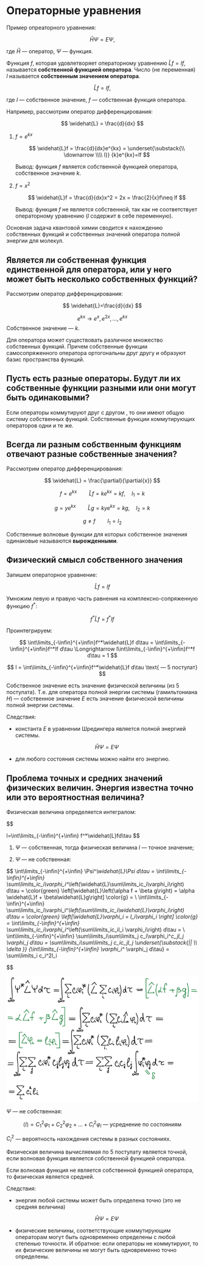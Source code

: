 # Операторные уравнения

Пример опреаторного уравнения:

$$
\widehat H\Psi=E\Psi,
$$

где $\widehat H$ — оператор, $\Psi$ — функция.


Функция $f$, которая удовлетворяет операторному уравнению $\widehat Lf = lf$, называется **собственной функцией оператора**. Число (не переменная) $l$ называется **собственным значением оператора**.

$$
\widehat Lf = lf,
$$

где $l$ — собственное значение, $f$ — собственная функция оператора.

Например, рассмотрим оператор дифференцирования:

$$
\widehat{L} = \frac{d}{dx}
$$


1. $f=e^{kx}$

    $$
    \widehat{L}f = \frac{d}{dx}e^{kx} = \underset{\substack{\\
    \downarrow \\\\ 
    l}}
    {k}e^{kx}=lf
    $$

    Вывод: функция $f$ является собственной функцией оператора, собственное значение  $k$.

2. $f = x^2$

    $$
    \widehat{L}f = \frac{d}{dx}x^2 = 2x = \frac{2}{x}f\neq lf
    $$

    Вывод: функция $f$ не является собственной, так как не соответствует операторному уравнению ($l$ содержит в себе переменную).

Основная задача квантовой химии сводится к нахождению собственных функций и собственных значений оператора полной энергии для молекул.

## Является ли собственная функция единственной для оператора, или у него может быть несколько собственных функций?

Рассмотрим оператор дифференцирования:

$$
\widehat{L}=\frac{d}{dx}
$$

$$
e^{kx} \longrightarrow e^x,e^{2x},...,e^{kx}
$$
Собственное значение — $k$.


Для оператора может существовать различное множество собственных функций. Причем собственные функции самосопряженного оператора ортогональны друг другу и образуют базис пространства функций.

## Пусть есть разные операторы. Будут ли их собственные функции разными или они могут быть одинаковыми?

Если операторы коммутируют друг с другом , то они имеют общую систему собственных функций. Собственные функции коммутирующих операторов одни и те же.

## Всегда ли разным собственным функциям отвечают разные собственные значения?

Рассмотрим оператор дифференцирования:

$$
\widehat{L} = \frac{\partial}{\partial{x}}
$$

$$
f = e^{kx} \qquad \widehat{L}f = ke^{kx} = kf, \quad l_1 =k
$$

$$
g = ye^{kx} \qquad \widehat{L}g = kye^{kx} = kg, \quad l_2 =k
$$

$$
g\neq f\qquad l_1=l_2
$$

Собственные волновые функции для которых собственное значения одинаковые называются **вырожденными**.

## Физический смысл собственного значения

Запишем операторное уравнение:

$$
\widehat{L}f=lf
$$

Умножим левую и правую часть равнения на комплексно-сопряженную функцию $f^*$:

$$
f^*\widehat{L}f=f^*lf
$$

Проинтегрируем:

$$
\int\limits_{-\infin}^{+\infin}f^*\widehat{L}f d\tau = \int\limits_{-\infin}^{+\infin}f^*lf d\tau \Longrightarrow l\int\limits_{-\infin}^{+\infin}f^*f d\tau = 1
$$

$$
l = \int\limits_{-\infin}^{+\infin}f^*\widehat{L}f d\tau \text{ — 5 постулат}
$$

Собственное значение есть значение физической величины (из 5 постулата). Т.е. для оператора полной энергии системы (гамильтониана $H$) — собственное значение $E$ есть значение физической величины полной энергии системы.

Следствия:

* константа $E$ в уравнении Шредингера является полной энергией системы.

    $$
    \widehat{H}\Psi = E\Psi
    $$

* для любого состояния системы можно найти его энергию.

## Проблема точных и средних значений физических величин. Энергия известна точно или это вероятностная величина?

Физическая величина определяется интегралом:

$$

l=\int\limits_{-\infin}^{+\infin} f^*\widehat{L}fd\tau
$$


1) $\Psi$ — собственная, тогда физическая величина $l$ — точное значение;

2) $\Psi$ — не собственная:

$$
\int\limits_{-\infin}^{+\infin} \Psi^*\widehat{L}\Psi d\tau = 
\int\limits_{-\infin}^{+\infin} \sum\limits_ic_i\varphi_i^*\left(\widehat{L}\sum\limits_ic_i\varphi_i\right) d\tau =
\color{green} \left[\widehat{L}\left(\alpha f + \beta g\right) = \alpha \widehat{L}f + \beta\widehat{L}g\right] \color{g} = \\
\int\limits_{-\infin}^{+\infin} \sum\limits_ic_i\varphi_i^*\left(\sum\limits_ic_i\widehat{L}\varphi_i\right) d\tau =
\color{green} \left[\widehat{L}\varphi_i = l_i\varphi_i \right] \color{g} = 
\int\limits_{-\infin}^{+\infin} \sum\limits_ic_i\varphi_i^*\left(\sum\limits_ic_il_i \varphi_i\right) d\tau = \\
\int\limits_{-\infin}^{+\infin} \sum\limits_i\sum\limits_j c_i\varphi_i^*c_jl_j \varphi_j d\tau =
\sum\limits_i\sum\limits_j c_ic_jl_j \underset{\substack{|| \\\\
    \delta
}} 
{\int\limits_{-\infin}^{+\infin} \varphi_i^* \varphi_j d\tau}  = \sum\limits_i c_i^2l_i

$$

![](images/operatornye-uravneniya/operatornie_clip_image001_0015.png)

$\Psi$ — не собственная:

$$
\left\langle l \right\rangle = C_1^2\varphi_1 + C_2^2\varphi_2 + ... + C_i^2\varphi_i \text{ — усреднение по состояниям}
$$

$C_i^2$ — вероятность нахождения системы в разных состояниях.

Физическая величина вычисляемая по 5 постулату является точной, если волновая функция является собственной функцией оператора.

Если волновая функция не является собственной функцией оператора, то физическая является средней.

Следствия:

* энергия любой системы может быть определена точно (это не средняя величина)

    $$
    \widehat{H}\Psi=E\Psi
    $$

* физические величины, соответствующие коммутирующим операторам могут быть одновременно определены с любой степенью точности. И обратное: если операторы не коммутируют, то их физические величины не могут быть одновременно точно определены.
